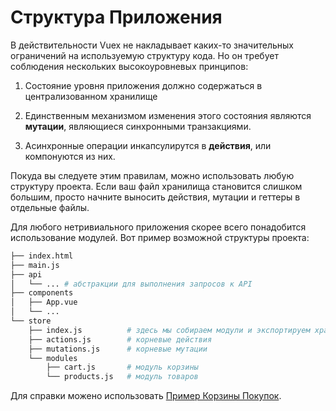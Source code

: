 # Структура Приложения

В действительности Vuex не накладывает каких-то значительных ограничений на используемую структуру кода. Но он требует соблюдения нескольких высокоуровневых принципов:

1. Состояние уровня приложения должно содержаться в централизованном хранилище

2. Единственным механизмом изменения этого состояния являются **мутации**, являющиеся синхронными транзакциями.

3. Асинхронные операции инкапсулирутся в **действия**, или компонуются из них.

Покуда вы следуете этим правилам, можно использовать любую структуру проекта. Если ваш файл хранилища становится слишком большим, просто начните выносить действия, мутации и геттеры в отдельные файлы.

Для любого нетривиального приложения скорее всего понадобится использование модулей. Вот пример возможной структуры проекта:

``` bash
├── index.html
├── main.js
├── api
│   └── ... # абстракции для выполнения запросов к API
├── components
│   ├── App.vue
│   └── ...
└── store
    ├── index.js          # здесь мы собираем модули и экспортируем хранилище
    ├── actions.js        # корневые действия
    ├── mutations.js      # корневые мутации
    └── modules
        ├── cart.js       # модуль корзины
        └── products.js   # модуль товаров
```

Для справки можено использовать [Пример Корзины Покупок](https://github.com/vuejs/vuex/tree/dev/examples/shopping-cart).
